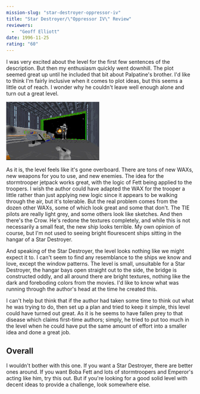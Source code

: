 ```yaml
---
mission-slug: "star-destroyer-oppressor-iv"
title: "Star Destroyer/\"Oppressor IV\" Review"
reviewers: 
  -  "Geoff Elliott"
date: 1996-11-25
rating: "60"
---
```


I was very excited about the level for the first few sentences of the description. But then my enthusiasm quickly went downhill. The plot seemed great up until he included that bit about Palpatine's brother. I'd like to think I'm fairly inclusive when it comes to plot ideas, but this seems a little out of reach. I wonder why he couldn't leave well enough alone and turn out a great level.

![Star Destroyer screenshot](./destroy.png "This level is a combo of good ideas, good ideas gone bad, and just plain BAD ideas.")

As it is, the level feels like it's gone overboard. There are tons of new WAXs, new weapons for you to use, and new enemies. The idea for the stormtrooper jetpack works great, with the logic of Fett being applied to the troopers. I wish the author could have adapted the WAX for the trooper a little rather than just applying new logic since it appears to be walking through the air, but it's tolerable. But the real problem comes from the dozen other WAXs, some of which look great and some that don't. The TIE pilots are really light grey, and some others look like sketches. And then there's the Crow. He's redone the textures completely, and while this is not necessarily a small feat, the new ship looks terrible. My own opinion of course, but I'm not used to seeing bright flourescent ships sitting in the hangar of a Star Destroyer.

And speaking of the Star Destroyer, the level looks nothing like we might expect it to. I can't seem to find any resemblance to the ships we know and love, except the window patterns. The level is small, unsuitable for a Star Destroyer, the hangar bays open straight out to the side, the bridge is constructed oddly, and all around there are bright textures, nothing like the dark and foreboding colors from the movies. I'd like to know what was running through the author's head at the time he created this.

I can't help but think that if the author had taken some time to think out what he was trying to do, then set up a plan and tried to keep it simple, this level could have turned out great. As it is he seems to have fallen prey to that disease which claims first-time authors; simply, he tried to put too much in the level when he could have put the same amount of effort into a smaller idea and done a great job.

## Overall

I wouldn't bother with this one. If you want a Star Destroyer, there are better ones around. If you want Boba Fett and lots of stormtroopers and Emperor's acting like him, try this out. But if you're looking for a good solid level with decent ideas to provide a challenge, look somewhere else.
